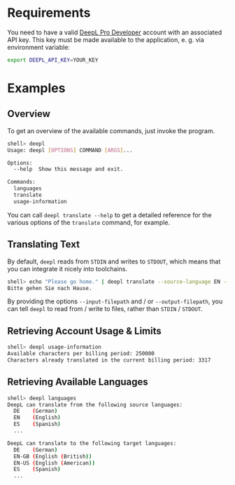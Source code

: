 # Requirements

You need to have a valid [DeepL Pro Developer](https://www.deepl.com/pro#developer) account
with an associated API key. This key must be made available to the application, e. g. via
environment variable:

```bash
export DEEPL_API_KEY=YOUR_KEY
```

# Examples

## Overview

To get an overview of the available commands, just invoke the program.

```bash
shell> deepl
Usage: deepl [OPTIONS] COMMAND [ARGS]...

Options:
  --help  Show this message and exit.

Commands:
  languages
  translate
  usage-information
```

You can call `deepl translate --help` to get a detailed reference for the various options of the
`translate` command, for example.

## Translating Text

By default, `deepl` reads from `STDIN` and writes to `STDOUT`, which means that you can integrate
it nicely into toolchains.

```bash
shell> echo "Please go home." | deepl translate --source-language EN --target-language DE | cat -
Bitte gehen Sie nach Hause.
```

By providing the options `--input-filepath` and / or `--output-filepath`, you can tell `deepl` to
read from / write to files, rather than `STDIN` / `STDOUT`.

## Retrieving Account Usage & Limits

```bash
shell> deepl usage-information
Available characters per billing period: 250000
Characters already translated in the current billing period: 3317
```

## Retrieving Available Languages

```bash
shell> deepl languages
DeepL can translate from the following source languages:
  DE    (German)
  EN    (English)
  ES    (Spanish)
  ...

DeepL can translate to the following target languages:
  DE    (German)
  EN-GB (English (British))
  EN-US (English (American))
  ES    (Spanish)
  ...
```